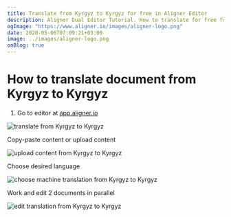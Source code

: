 ```yaml
---
title: Translate from Kyrgyz to Kyrgyz for free in Aligner Editor
description: Aligner Dual Editor Tutorial. How to translate for free from Kyrgyz to Kyrgyz. Aligner is multilingual document management platform. 
ogImage: "https://www.aligner.io/images/aligner-logo.png"
date: 2020-05-06T07:09:21+03:00
image: ../images/aligner-logo.png
onBlog: true
---
```


# How to translate document from Kyrgyz to Kyrgyz

1. Go to editor at [app.aligner.io](https://app.aligner.io "Aligner App web page")

![translate from Kyrgyz to Kyrgyz](../aligner-blank-editor.png "translate from Kyrgyz to Kyrgyz")

Copy-paste content or upload content

![upload content from Kyrgyz to Kyrgyz](../aligner-uploaded-document.png "upload content from Kyrgyz to Kyrgyz")

Choose desired language

![choose machine translation from Kyrgyz to Kyrgyz](../aligner-language-dropdown.png "choose machine translation from Kyrgyz to Kyrgyz")

Work and edit 2 documents in parallel

![edit translation from Kyrgyz to Kyrgyz](../aligner-double-sitded-editor.png "edit translation from Kyrgyz to Kyrgyz")

